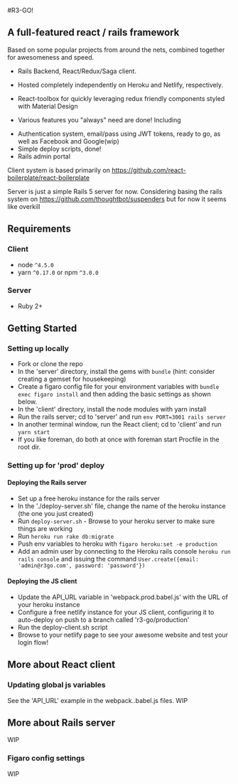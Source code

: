#R3-GO!

## A full-featured react / rails framework

Based on some popular projects from around the nets, combined together for awesomeness and speed.

* Rails Backend, React/Redux/Saga client.  

* Hosted completely independently on Heroku and Netlify, respectively.

* React-toolbox for quickly leveraging redux friendly components styled with Material Design

* Various features you "always" need are done! Including
 - Authentication system, email/pass using JWT tokens, ready to go, as well as Facebook and Google(wip)
 - Simple deploy scripts, done!
 - Rails admin portal


Client system is based primarily on
https://github.com/react-boilerplate/react-boilerplate

Server is just a simple Rails 5 server for now. Considering basing
 the rails system on https://github.com/thoughtbot/suspenders but for now it seems like overkill

## Requirements

### Client
* node `^4.5.0`
* yarn `^0.17.0` or npm `^3.0.0`

### Server
* Ruby 2+

## Getting Started

### Setting up locally
* Fork or clone the repo
* In the 'server' directory, install the gems with `bundle`
  (hint: consider creating a gemset for housekeeping)
* Create a figaro config file for your environment variables with `bundle exec figaro install` and then adding the basic settings as shown below.
* In the 'client' directory, install the node modules with yarn install
* Run the rails server; cd to 'server' and run `env PORT=3001 rails server`
* In another terminal window, run the React client; cd to 'client' and run `yarn start`
* If you like foreman, do both at once with foreman start Procfile in the
  root dir.

### Setting up for 'prod' deploy
#### Deploying the Rails server
* Set up a free heroku instance for the rails server
* In the './deploy-server.sh' file, change the name of the heroku instance
  (the one you just created)
* Run `deploy-server.sh` - Browse to your heroku server to make sure things are working
* Run `heroku run rake db:migrate`
* Push env variables to heroku with `figaro heroku:set -e production`
* Add an admin user by connecting to the Heroku rails console `heroku run rails console` and issuing the command `User.create({email: 'admin@r3go.com', password: 'password'})`
#### Deploying the JS client
* Update the API_URL variable in 'webpack.prod.babel.js' with the URL of your heroku instance
* Configure a free netlify instance for your JS client, configuring it to auto-deploy on push to a branch called 'r3-go/production'
* Run the deploy-client.sh script
* Browse to your netlify page to see your awesome website and test your login flow!

## More about React client

### Updating global js variables
See the 'API_URL' example in the webpack.<env>.babel.js files.
WIP

## More about Rails server
WIP
### Figaro config settings
WIP
